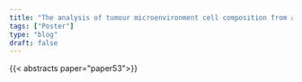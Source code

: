 ```yaml
---
title: "The analysis of tumour microenvironment cell composition from a single-cell perspective."
tags: ["Poster"]
type: "blog"
draft: false
---
```


{{< abstracts paper="paper53">}}


